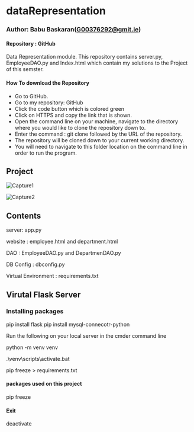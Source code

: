 # dataRepresentation

### Author: Babu Baskaran(G00376292@gmit.ie)

####  Repository : GitHub

Data Representation module.  This repository contains server.py, EmployeeDAO.py and Index.html which contain my solutions to the Project of this semster.  

#### How To download the Repository

* Go to GitHub.
* Go to my repository: GitHub
* Click the code button which is colored green
* Click on HTTPS and copy the link that is shown.
* Open the command line on your machine, navigate to the directory where you would like to clone the repository down to.
* Enter the command : git clone followed by the URL of the repository.
* The repository will be cloned down to your current working directory.
* You will need to navigate to this folder location on the command line in order to run the program.



## Project

![Capture1](https://user-images.githubusercontent.com/48861486/103320680-41ee0100-4a2e-11eb-8db2-eaf1378c108d.PNG)

![Capture2](https://user-images.githubusercontent.com/48861486/103323158-731ffe80-4a39-11eb-9564-3de272fb1489.PNG)


## Contents

server: app.py

website : employee.html and department.html

DAO : EmployeeDAO.py and DepartmenDAO.py

DB Config : dbconfig.py

Virtual Environment : requirements.txt

## Virutal Flask Server

### Installing packages

pip install flask
pip install mysql-connecotr-python

Run the following on your local server in the cmder command line

python -m venv venv

.\venv\scripts\activate.bat

pip freeze > requirements.txt

#### packages used on this project

pip freeze 

#### Exit

deactivate
